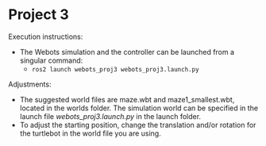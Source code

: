 # Project 3

Execution instructions:
- The Webots simulation and the controller can be launched from a singular command:
  - `ros2 launch webots_proj3 webots_proj3.launch.py`
 
Adjustments:
- The suggested world files are maze.wbt and maze1_smallest.wbt, located in the worlds folder. The simulation world can be specified in the launch file *webots_proj3.launch.py* in the launch folder.
- To adjust the starting position, change the translation and/or rotation for the turtlebot in the world file you are using.
